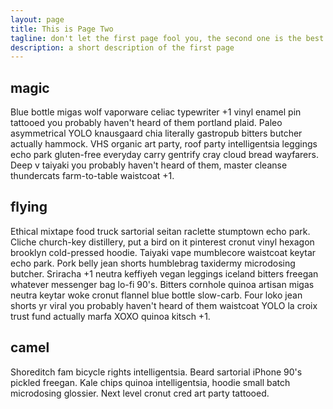 ```yaml
---
layout: page
title: This is Page Two
tagline: don't let the first page fool you, the second one is the best
description: a short description of the first page
---
```


## magic

Blue bottle migas wolf vaporware celiac typewriter +1 vinyl enamel pin tattooed
you probably haven't heard of them portland plaid. Paleo asymmetrical YOLO
knausgaard chia literally gastropub bitters butcher actually hammock. VHS
organic art party, roof party intelligentsia leggings echo park gluten-free
everyday carry gentrify cray cloud bread wayfarers. Deep v taiyaki you probably
haven't heard of them, master cleanse thundercats farm-to-table waistcoat +1.

## flying

Ethical mixtape food truck sartorial seitan raclette stumptown echo park.
Cliche church-key distillery, put a bird on it pinterest cronut vinyl hexagon
brooklyn cold-pressed hoodie. Taiyaki vape mumblecore waistcoat keytar echo
park. Pork belly jean shorts humblebrag taxidermy microdosing butcher. Sriracha
+1 neutra keffiyeh vegan leggings iceland bitters freegan whatever messenger
bag lo-fi 90's. Bitters cornhole quinoa artisan migas neutra keytar woke cronut
flannel blue bottle slow-carb. Four loko jean shorts yr viral you probably
haven't heard of them waistcoat YOLO la croix trust fund actually marfa XOXO
quinoa kitsch +1.

## camel

Shoreditch fam bicycle rights intelligentsia. Beard sartorial iPhone 90's 
pickled freegan. Kale chips quinoa intelligentsia, hoodie small batch 
microdosing glossier. Next level cronut cred art party tattooed.

